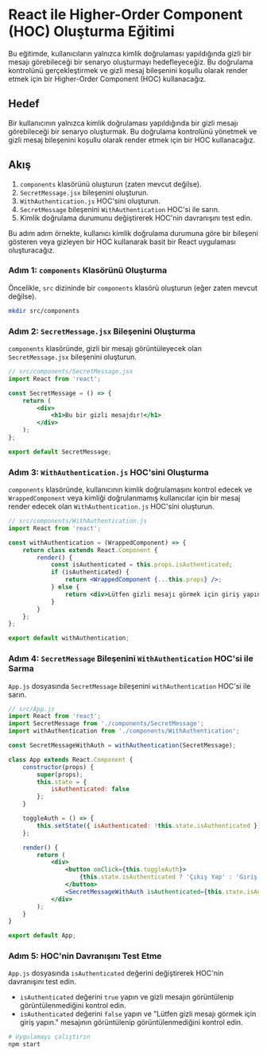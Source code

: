 # React ile Higher-Order Component (HOC) Oluşturma Eğitimi

Bu eğitimde, kullanıcıların yalnızca kimlik doğrulaması yapıldığında gizli bir mesajı görebileceği bir senaryo oluşturmayı hedefleyeceğiz. Bu doğrulama kontrolünü gerçekleştirmek ve gizli mesaj bileşenini koşullu olarak render etmek için bir Higher-Order Component (HOC) kullanacağız.

## Hedef

Bir kullanıcının yalnızca kimlik doğrulaması yapıldığında bir gizli mesajı görebileceği bir senaryo oluşturmak. Bu doğrulama kontrolünü yönetmek ve gizli mesaj bileşenini koşullu olarak render etmek için bir HOC kullanacağız.

## Akış

1. `components` klasörünü oluşturun (zaten mevcut değilse).
2. `SecretMessage.jsx` bileşenini oluşturun.
3. `WithAuthentication.js` HOC'sini oluşturun.
4. `SecretMessage` bileşenini `WithAuthentication` HOC'si ile sarın.
5. Kimlik doğrulama durumunu değiştirerek HOC'nin davranışını test edin.

Bu adım adım örnekte, kullanıcı kimlik doğrulama durumuna göre bir bileşeni gösteren veya gizleyen bir HOC kullanarak basit bir React uygulaması oluşturacağız.

### Adım 1: `components` Klasörünü Oluşturma

Öncelikle, `src` dizininde bir `components` klasörü oluşturun (eğer zaten mevcut değilse).

```sh
mkdir src/components
```

### Adım 2: `SecretMessage.jsx` Bileşenini Oluşturma

`components` klasöründe, gizli bir mesajı görüntüleyecek olan `SecretMessage.jsx` bileşenini oluşturun.

```jsx
// src/components/SecretMessage.jsx
import React from 'react';

const SecretMessage = () => {
    return (
        <div>
            <h1>Bu bir gizli mesajdır!</h1>
        </div>
    );
};

export default SecretMessage;
```

### Adım 3: `WithAuthentication.js` HOC'sini Oluşturma

`components` klasöründe, kullanıcının kimlik doğrulamasını kontrol edecek ve `WrappedComponent` veya kimliği doğrulanmamış kullanıcılar için bir mesaj render edecek olan `WithAuthentication.js` HOC'sini oluşturun.

```jsx
// src/components/WithAuthentication.js
import React from 'react';

const withAuthentication = (WrappedComponent) => {
    return class extends React.Component {
        render() {
            const isAuthenticated = this.props.isAuthenticated;
            if (isAuthenticated) {
                return <WrappedComponent {...this.props} />;
            } else {
                return <div>Lütfen gizli mesajı görmek için giriş yapın.</div>;
            }
        }
    };
};

export default withAuthentication;
```

### Adım 4: `SecretMessage` Bileşenini `WithAuthentication` HOC'si ile Sarma

`App.js` dosyasında `SecretMessage` bileşenini `withAuthentication` HOC'si ile sarın.

```jsx
// src/App.js
import React from 'react';
import SecretMessage from './components/SecretMessage';
import withAuthentication from './components/WithAuthentication';

const SecretMessageWithAuth = withAuthentication(SecretMessage);

class App extends React.Component {
    constructor(props) {
        super(props);
        this.state = {
            isAuthenticated: false
        };
    }

    toggleAuth = () => {
        this.setState({ isAuthenticated: !this.state.isAuthenticated });
    };

    render() {
        return (
            <div>
                <button onClick={this.toggleAuth}>
                    {this.state.isAuthenticated ? 'Çıkış Yap' : 'Giriş Yap'}
                </button>
                <SecretMessageWithAuth isAuthenticated={this.state.isAuthenticated} />
            </div>
        );
    }
}

export default App;
```

### Adım 5: HOC'nin Davranışını Test Etme

`App.js` dosyasında `isAuthenticated` değerini değiştirerek HOC'nin davranışını test edin.

- `isAuthenticated` değerini `true` yapın ve gizli mesajın görüntülenip görüntülenmediğini kontrol edin.
- `isAuthenticated` değerini `false` yapın ve "Lütfen gizli mesajı görmek için giriş yapın." mesajının görüntülenip görüntülenmediğini kontrol edin.

```sh
# Uygulamayı çalıştırın
npm start
```

